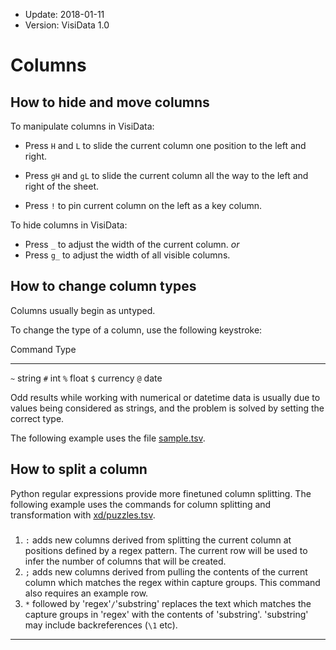 - Update: 2018-01-11
- Version: VisiData 1.0

# Columns

## How to hide and move columns

To manipulate columns in VisiData:

- Press `H` and `L` to slide the current column one position to the left and right.
- Press `gH` and `gL` to slide the current column all the way to the left and right of the sheet.

- Press `!` to pin current column on the left as a key column.

To hide columns in VisiData:

- Press `_` to adjust the width of the current column.
*or*
- Press `g_` to adjust the width of all visible columns.

## How to change column types

Columns usually begin as untyped.

To change the type of a column, use the following keystroke:

 Command    Type
--------- --------
`~`       string
`#`       int
`%`       float
`$`       currency
`@`       date

Odd results while working with numerical or datetime data is usually due to values being considered as strings, and the problem is solved by setting the correct type.

The following example uses the file [sample.tsv](https://raw.githubusercontent.com/saulpw/visidata/stable/sample_data/sample.tsv).

<section id="hero">
    <asciinema-player id="player" poster="npt:0:20" rows=27 src="../casts/types.cast"></asciinema-player>
    <script type="text/javascript" src="/asciinema-player.js"></script>
</section>

## How to split a column

Python regular expressions provide more finetuned column splitting. The following example
uses the commands for column splitting and transformation with [xd/puzzles.tsv](http://xd.saul.pw/xd-metadata.zip).

<section id="hero">
    <asciinema-player id="player" poster="npt=0:20" rows=27 src="../casts/split-regex.cast"></asciinema-player>
    <script type="text/javascript" src="/asciinema-player.js"></script>
</section>

###

1. `:` adds new columns derived from splitting the current column at positions defined by a regex pattern. The current row will be used to infer the number of columns that will be created.
2. `;` adds new columns derived from pulling the contents of the current column which matches the regex within capture groups. This command also requires an example row.
3. `*` followed by 'regex'`/`'substring' replaces the text which matches the capture groups in 'regex' with the contents of 'substring'. 'substring' may include backreferences (`\1` etc).

---
